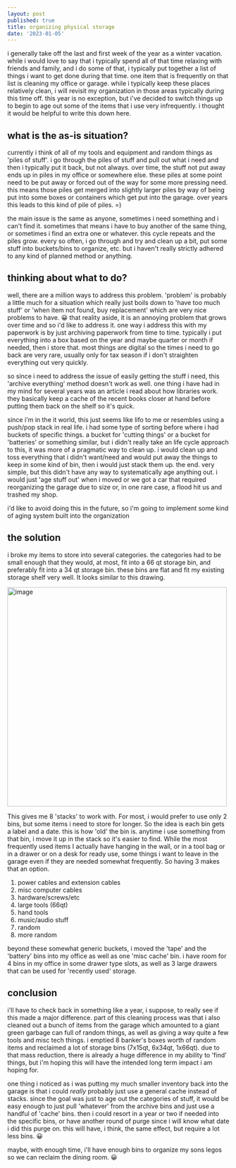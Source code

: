 ```yaml
---
layout: post
published: true
title: organizing physical storage
date: '2023-01-05'
---
```


i generally take off the last and first week of the year as a winter vacation. while i would love to say that i typically spend all of that time relaxing with friends and family, and i do some of that, i typically put together a list of things i want to get done during that time. one item that is frequently on that list is cleaning my office or garage. while i typically keep these places relatively clean, i will revisit my organization in those areas typically during this time off. this year is no exception, but i've decided to switch things up to begin to age out some of the items that i use very infrequently. i thought it would be helpful to write this down here.

## what is the as-is situation?

currently i think of all of my tools and equipment and random things as 'piles of stuff'. i go through the piles of stuff and pull out what i need and then i typically put it back, but not always. over time, the stuff not put away ends up in piles in my office or somewhere else. these piles at some point need to be put away or forced out of the way for some more pressing need. this means those piles get merged into slightly larger piles by way of being put into some boxes or containers which get put into the garage. over years this leads to this kind of pile of piles. =)

the main issue is the same as anyone, sometimes i need something and i can't find it. sometimes that means i have to buy another of the same thing, or sometimes i find an extra one or whatever. this cycle repeats and the piles grow. every so often, i go through and try and clean up a bit, put some stuff into buckets/bins to organize, etc. but i haven't really strictly adhered to any kind of planned method or anything.

## thinking about what to do?

well, there are a million ways to address this problem. 'problem' is probably a little much for a situation which really just boils down to 'have too much stuff' or 'when item not found, buy replacement' which are very nice problems to have. 😀 that reality aside, it is an annoying problem that grows over time and so i'd like to address it. one way i address this with my paperwork is by just archiving paperwork from time to time. typically i put everything into a box based on the year and maybe quarter or month if needed, then i store that. most things are digital so the times i need to go back are very rare, usually only for tax season if i don't straighten everything out very quickly.

so since i need to address the issue of easily getting the stuff i need, this 'archive everything' method doesn't work as well. one thing i have had in my mind for several years was an article i read about how libraries work. they basically keep a cache of the recent books closer at hand before putting them back on the shelf so it's quick.

since i'm in the it world, this just seems like lifo to me or resembles using a push/pop stack in real life. i had some type of sorting before where i had buckets of specific things. a bucket for 'cutting things' or a bucket for 'batteries' or something similar, but i didn't really take an life cycle approach to this, it was more of a pragmatic way to clean up. i would clean up and toss everything that i didn't want/need and would put away the things to keep in some kind of bin, then i would just stack them up. the end. very simple, but this didn't have any way to systematically age anything out. i would just 'age stuff out' when i moved or we got a car that required reorganizing the garage due to size or, in one rare case, a flood hit us and trashed my shop.

i'd like to avoid doing this in the future, so i'm going to implement some kind of aging system built into the organization

## the solution

i broke my items to store into several categories. the categories had to be small enough that they would, at most, fit into a 66 qt storage bin, and preferably fit into a 34 qt storage bin. these bins are flat and fit my existing storage shelf very well. It looks similar to this drawing.

<img width="498" alt="image" src="https://user-images.githubusercontent.com/7390156/210855309-da4e3df2-426b-423c-b001-53c2e77aa021.png">

This gives me 8 'stacks' to work with. For most, i would prefer to use only 2 bins, but some items i need to store for longer. So the idea is each bin gets a label and a date. this is how 'old' the bin is. anytime i use something from that bin, i move it up in the stack so it's easier to find. While the most frequently used items I actually have hanging in the wall, or in a tool bag or in a drawer or on a desk for ready use, some things i want to leave in the garage even if they are needed somewhat frequently. So having 3 makes that an option.

1. power cables and extension cables
2. misc computer cables
3. hardware/screws/etc
4. large tools (66qt)
5. hand tools
6. music/audio stuff
7. random
8. more random

beyond these somewhat generic buckets, i moved the 'tape' and the 'battery' bins into my office as well as one 'misc cache' bin. i have room for 4 bins in my office in some drawer type slots, as well as 3 large drawers that can be used for 'recently used' storage. 

## conclusion

i'll have to check back in something like a year, i suppose, to really see if this made a major difference. part of this cleaning process was that i also cleaned out a bunch of items from the garage which amounted to a giant green garbage can full of random things, as well as giving a way quite a few tools and misc tech things. i emptied 8 banker's boxes worth of random items and reclaimed a lot of storage bins (7x15qt, 6x34qt, 1x66qt). due to that mass reduction, there is already a huge difference in my ability to 'find' things, but i'm hoping this will have the intended long term impact i am hoping for.

one thing i noticed as i was putting my much smaller inventory back into the garage is that i could *really* probably just use a general cache instead of stacks. since the goal was just to age out the categories of stuff, it would be easy enough to just pull 'whatever' from the archive bins and just use a handful of 'cache' bins. then i could resort in a year or two if needed into the specific bins, or have another round of purge since i will know what date i did this purge on. this will have, i think, the same effect, but require a lot less bins. 😀

maybe, with enough time, i'll have enough bins to organize my sons legos so we can reclaim the dining room. 😀
